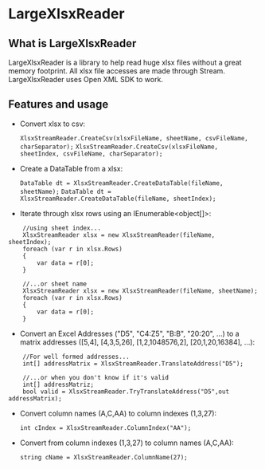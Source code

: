 # LargeXlsxReader

## What is LargeXlsxReader

LargeXlsxReader is a library to help read huge xlsx files without a great memory footprint. 
All xlsx file accesses are made through Stream. LargeXlsxReader uses Open XML SDK to work.

## Features and usage

* Convert xlsx to csv:

	`XlsxStreamReader.CreateCsv(xlsxFileName, sheetName, csvFileName, charSeparator);`
	`XlsxStreamReader.CreateCsv(xlsxFileName, sheetIndex, csvFileName, charSeparator);`

* Create a DataTable from a xlsx:

	`DataTable dt = XlsxStreamReader.CreateDataTable(fileName, sheetName);`
	`DataTable dt = XlsxStreamReader.CreateDataTable(fileName, sheetIndex);`

* Iterate through xlsx rows using an IEnumerable<object[]>:

```
	//using sheet index...
	XlsxStreamReader xlsx = new XlsxStreamReader(fileName, sheetIndex);
	foreach (var r in xlsx.Rows)
	{
		var data = r[0];
	}
	
	//...or sheet name
	XlsxStreamReader xlsx = new XlsxStreamReader(fileName, sheetName);
	foreach (var r in xlsx.Rows)
	{
		var data = r[0];
	}
```

* Convert an Excel Addresses ("D5", "C4:Z5", "B:B", "20:20", ...) to a matrix addresses 
([5,4], [4,3,5,26], [1,2,1048576,2], [20,1,20,16384], ...):

```
	//For well formed addresses...
	int[] addressMatrix = XlsxStreamReader.TranslateAddress("D5");
	
	//...or when you don't know if it's valid
	int[] addressMatriz;
	bool valid = XlsxStreamReader.TryTranslateAddress("D5",out addressMatrix);
```

* Convert column names (A,C,AA) to column indexes (1,3,27):
	
	`int cIndex = XlsxStreamReader.ColumnIndex("AA");`

* Convert from column indexes (1,3,27) to column names (A,C,AA):

	`string cName = XlsxStreamReader.ColumnName(27);`
